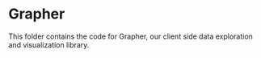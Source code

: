 # Grapher

This folder contains the code for Grapher, our client side data exploration and visualization library.
